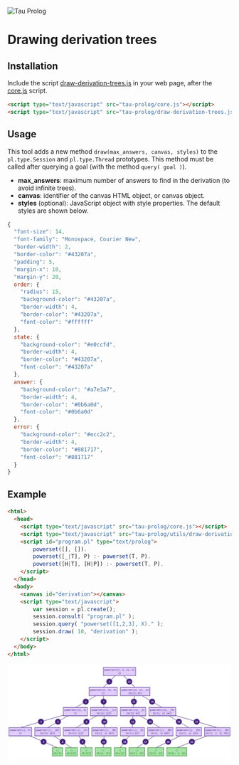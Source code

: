 ![Tau Prolog](http://tau-prolog.org/logo/tauprolog64.png "Tau Prolog")

# Drawing derivation trees

## Installation

Include the script [draw-derivation-trees.js](draw-derivation-trees.js) in your web page, after the [core.js](https://github.com/tau-prolog/tau-prolog/modules/core.js) script.

```html
<script type="text/javascript" src="tau-prolog/core.js"></script>
<script type="text/javascript" src="tau-prolog/draw-derivation-trees.js"></script>
```

## Usage

This tool adds a new method `draw(max_answers, canvas, styles)` to the `pl.type.Session` and `pl.type.Thread` prototypes. This method must be called after querying a goal (with the method `query( goal )`).

- **max_answers**: maximum number of answers to find in the derivation (to avoid infinite trees).
- **canvas**: identifier of the canvas HTML object, or canvas object.
- **styles** (optional): JavaScript object with style properties. The default styles are shown below.

```js
{
  "font-size": 14,
  "font-family": "Monospace, Courier New",
  "border-width": 2,
  "border-color": "#43207a",
  "padding": 5,
  "margin-x": 10,
  "margin-y": 20,
  order: {
    "radius": 15,
    "background-color": "#43207a",
    "border-width": 4,
    "border-color": "#43207a",
    "font-color": "#ffffff"
  },
  state: {
    "background-color": "#e0ccfd",
    "border-width": 4,
    "border-color": "#43207a",
    "font-color": "#43207a"
  },
  answer: {
    "background-color": "#a7e3a7",
    "border-width": 4,
    "border-color": "#0b6a0d",
    "font-color": "#0b6a0d"
  },
  error: {
    "background-color": "#ecc2c2",
    "border-width": 4,
    "border-color": "#881717",
    "font-color": "#881717"
  }
}

```

## Example

```html
<html>
  <head>
    <script type="text/javascript" src="tau-prolog/core.js"></script>
    <script type="text/javascript" src="tau-prolog/utils/draw-derivation-trees.js"></script>
    <script id="program.pl" type="text/prolog">
        powerset([], []).
        powerset([_|T], P) :- powerset(T, P).
        powerset([H|T], [H|P]) :- powerset(T, P).
    </script>
  </head>
  <body>
    <canvas id="derivation"></canvas>
    <script type="text/javascript">
        var session = pl.create();
        session.consult( "program.pl" );
        session.query( "powerset([1,2,3], X)." );
        session.draw( 10, "derivation" );
    </script>
  </body>
</html>
```

![Derivation tree](/examples/powerset.png)
